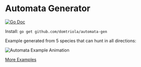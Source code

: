 # Automata Generator

[![Go Doc](https://img.shields.io/badge/godoc-reference-blue.svg?style=flat-square)](http://godoc.org/github.com/domtriola/automata-gen)

Install: `go get github.com/domtriola/automata-gen`

Example generated from 5 species that can hunt in all directions:

![Automata Example Animation](static/examples/5s3tnw-n-ne-e-se-s-sw-w.gif)

[More Examples](assets/examples)
